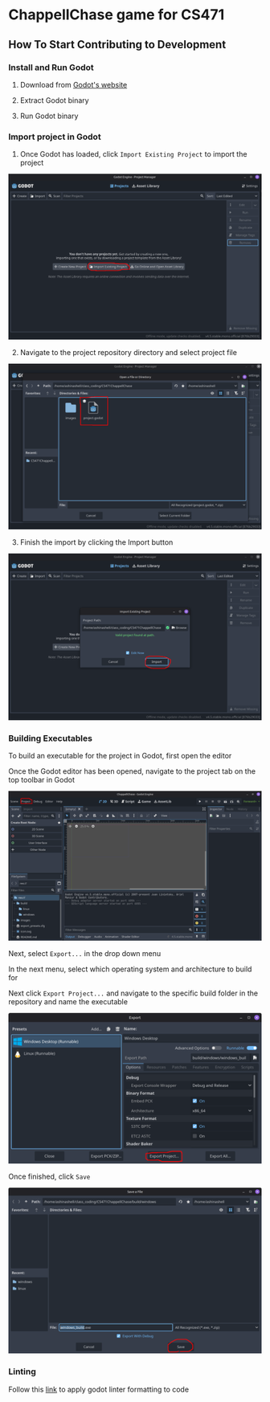 # ChappellChase game for CS471

## How To Start Contributing to Development

### Install and Run Godot

1. Download from [Godot's website](https://www.godotengine.org/download/)

2. Extract Godot binary

3. Run Godot binary

### Import project in Godot
1. Once Godot has loaded, click `Import Existing Project` to import the project

![step one](images/step-one.png)

2. Navigate to the project repository directory and select project file

![step three](images/step-two.png)

3. Finish the import by clicking the Import button

![alt text](images/step-three.png)

### Building Executables

To build an executable for the project in Godot, first open the editor

Once the Godot editor has been opened, navigate to the project tab on the top toolbar in Godot

![build-instruction-1](images/build-instruction1.png)

Next, select `Export...` in the drop down menu

In the next menu, select which operating system and architecture to build for

Next click `Export Project...` and navigate to the specific build folder in the repository and name the executable

![alt text](images/build-instruction2.png)

Once finished, click `Save`

![alt text](images/build-instruction3.png)

### Linting

Follow this [link](https://github.com/Scony/godot-gdscript-toolkit) to apply godot linter formatting to code
